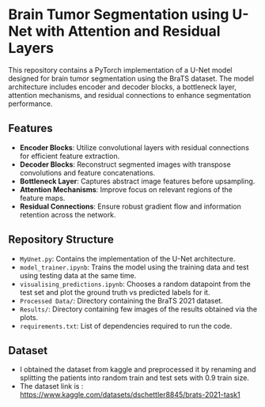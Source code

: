 # Brain Tumor Segmentation using U-Net with Attention and Residual Layers

This repository contains a PyTorch implementation of a U-Net model designed for brain tumor segmentation using the BraTS dataset. The model architecture includes encoder and decoder blocks, a bottleneck layer, attention mechanisms, and residual connections to enhance segmentation performance.

## Features

- **Encoder Blocks**: Utilize convolutional layers with residual connections for efficient feature extraction.
- **Decoder Blocks**: Reconstruct segmented images with transpose convolutions and feature concatenations.
- **Bottleneck Layer**: Captures abstract image features before upsampling.
- **Attention Mechanisms**: Improve focus on relevant regions of the feature maps.
- **Residual Connections**: Ensure robust gradient flow and information retention across the network.

## Repository Structure

- `MyUnet.py`: Contains the implementation of the U-Net architecture.
- `model_trainer.ipynb`: Trains the model using the training data and test using testing data at the same time.
- `visualising_predictions.ipynb`: Chooses a random datapoint from the test set and plot the ground truth vs predicted labels for it.
- `Processed Data/`: Directory containing the BraTS 2021 dataset.
- `Results/`: Directory containing few images of the results obtained via the plots.
- `requirements.txt`: List of dependencies required to run the code.

## Dataset

- I obtained the dataset from kaggle and preprocessed it by renaming and splitting the patients into random train and test sets with 0.9 train size.
- The dataset link is : https://www.kaggle.com/datasets/dschettler8845/brats-2021-task1
